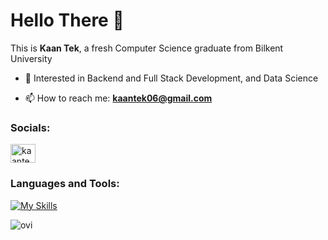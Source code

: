 <h1 align="left">Hello There 👋 </h1>

This is **Kaan Tek**, a fresh Computer Science graduate from Bilkent University

- 🔭 Interested in Backend and Full Stack Development, and Data Science

- 📫 How to reach me: **kaantek06@gmail.com**

<h3 align="left">Socials:</h3>
<p align="left">
<a href="https://linkedin.com/in/kaan-tek-a299bb195" target="blank"><img align="center" src="https://raw.githubusercontent.com/rahuldkjain/github-profile-readme-generator/master/src/images/icons/Social/linked-in-alt.svg" alt="kaantek" height="30" width="40" /></a>
</p>

<h3 align="left">Languages and Tools:</h3>

[![My Skills](https://skillicons.dev/icons?i=python,java,kotlin,pytorch,spring,mysql,aws)](https://skillicons.dev)

<img src="https://github-readme-stats.vercel.app/api/top-langs?username=KaanTekTr&show_icons=true&locale=en&layout=compact&theme=chartreuse-dark" alt="ovi" />

